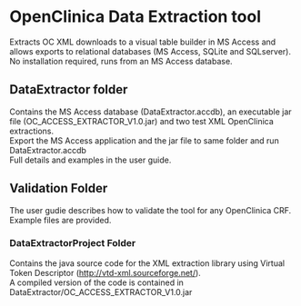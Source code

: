# OpenClinica Data Extraction tool
Extracts OC XML downloads to a visual table builder in MS Access and allows exports to relational databases (MS Access, SQLite and SQLserver).<br/>
No installation required, runs from an MS Access database.
<br/>
## DataExtractor folder
Contains the MS Access database (DataExtractor.accdb), an executable jar file (OC_ACCESS_EXTRACTOR_V1.0.jar) and two test XML OpenClinica extractions.<br/>
Export the MS Access application and the jar file to same folder and run DataExtractor.accdb <br/>
Full details and examples in the user guide. 
<br/>
## Validation Folder
The user gudie describes how to validate the tool for any OpenClinica CRF. <br/>
Example files are provided. 
<br/>
### DataExtractorProject Folder
Contains the java source code for the XML extraction library using Virtual Token Descriptor (http://vtd-xml.sourceforge.net/). <br/>
A compiled version of the code is contained in DataExtractor/OC_ACCESS_EXTRACTOR_V1.0.jar
